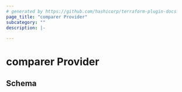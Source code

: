 ```yaml
---
# generated by https://github.com/hashicorp/terraform-plugin-docs
page_title: "comparer Provider"
subcategory: ""
description: |-
  
---
```


# comparer Provider





<!-- schema generated by tfplugindocs -->
## Schema
